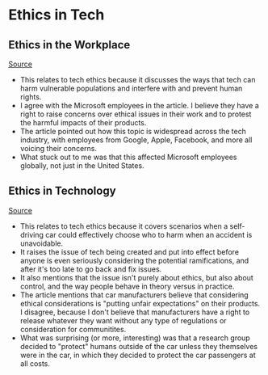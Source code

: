 # Ethics in Tech

## Ethics in the Workplace

[Source](https://web.archive.org/web/20211124172013/https://www.nytimes.com/2018/06/19/technology/tech-companies-immigration-border.html)

- This relates to tech ethics because it discusses the ways that tech can harm vulnerable populations and interfere with and prevent human rights.
- I agree with the Microsoft employees in the article. I believe they have a right to raise concerns over ethical issues in their work and to protest the harmful impacts of their products.
- The article pointed out how this topic is widespread across the tech industry, with employees from Google, Apple, Facebook, and more all voicing their concerns.
- What stuck out to me was that this affected Microsoft employees globally, not just in the United States.



## Ethics in Technology

[Source](https://www.theglobeandmail.com/globe-drive/culture/technology/the-ethical-dilemmas-of-self-drivingcars/article37803470/)

- This relates to tech ethics because it covers scenarios when a self-driving car could effectively choose who to harm when an accident is unavoidable.
- It raises the issue of tech being created and put into effect before anyone is even seriously considering the potential ramifications, and after it's too late to go back and fix issues.
- It also mentions that the issue isn't purely about ethics, but also about control, and the way people behave in theory versus in practice.
- The article mentions that car manufacturers believe that considering ethical considerations is "putting unfair expectations" on their products. I disagree, because I don't believe that manufacturers have a right to release whatever they want without any type of regulations or consideration for communitites. 
- What was surprising (or more, interesting) was that a research group decided to "protect" humans outside of the car unless they themselves were in the car, in which they decided to protect the car passengers at all costs.